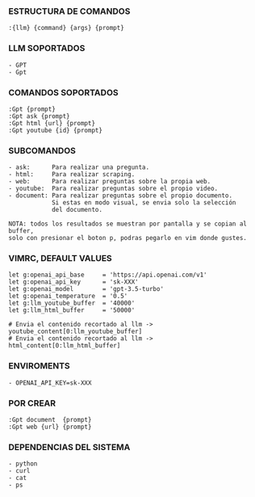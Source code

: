 ### ESTRUCTURA DE COMANDOS
~~~
:{llm} {command} {args} {prompt}
~~~

### LLM SOPORTADOS
~~~
- GPT
- Gpt
~~~

### COMANDOS SOPORTADOS
~~~
:Gpt {prompt}
:Gpt ask {prompt}
:Gpt html {url} {prompt}
:Gpt youtube {id} {prompt}
~~~

### SUBCOMANDOS
~~~
- ask:      Para realizar una pregunta.
- html:     Para realizar scraping.
- web:      Para realizar preguntas sobre la propia web.
- youtube:  Para realizar preguntas sobre el propio video. 
- document: Para realizar preguntas sobre el propio documento. 
            Si estas en modo visual, se envia solo la selección
            del documento.

NOTA: todos los resultados se muestran por pantalla y se copian al buffer,
solo con presionar el boton p, podras pegarlo en vim donde gustes.
~~~

### VIMRC, DEFAULT VALUES
~~~
let g:openai_api_base     = 'https://api.openai.com/v1'
let g:openai_api_key      = 'sk-XXX'   
let g:openai_model        = 'gpt-3.5-turbo'
let g:openai_temperature  = '0.5'
let g:llm_youtube_buffer  = '40000'
let g:llm_html_buffer     = '50000'

# Envia el contenido recortado al llm -> youtube_content[0:llm_youtube_buffer]
# Envia el contenido recortado al llm ->    html_content[0:llm_html_buffer]
~~~

### ENVIROMENTS
~~~
- OPENAI_API_KEY=sk-XXX
~~~

### POR CREAR
~~~
:Gpt document  {prompt}
:Gpt web {url} {prompt}
~~~

### DEPENDENCIAS DEL SISTEMA
~~~
- python
- curl
- cat
- ps
~~~
